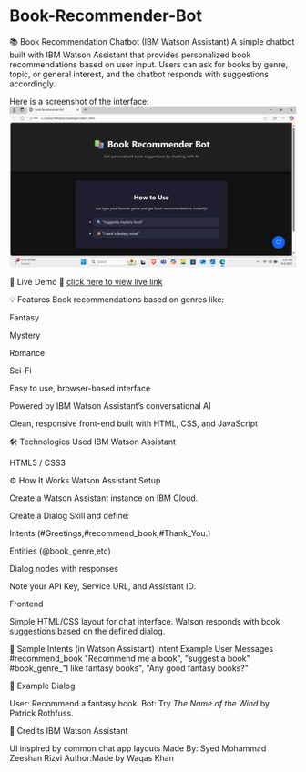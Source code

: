 # Book-Recommender-Bot

📚 Book Recommendation Chatbot (IBM Watson Assistant)
A simple chatbot built with IBM Watson Assistant that provides personalized book recommendations based on user input. Users can ask for books by genre, topic, or general interest, and the chatbot responds with suggestions accordingly.

Here is a screenshot of the interface:
![image alt](https://github.com/Zeeshan776code/Book-Recommender-Bot/blob/main/Book%20Recommendor%20Bot.png?raw=true)

🚀 Live Demo
🔗 [click here to view live link](https://zeeshan776code.github.io/Book-Recommender-Bot/)


💡 Features
Book recommendations based on genres like:

Fantasy

Mystery

Romance

Sci-Fi

Easy to use, browser-based interface

Powered by IBM Watson Assistant’s conversational AI

Clean, responsive front-end built with HTML, CSS, and JavaScript

🛠️ Technologies Used
IBM Watson Assistant

HTML5 / CSS3 

⚙️ How It Works
Watson Assistant Setup

Create a Watson Assistant instance on IBM Cloud.

Create a Dialog Skill and define:

Intents (#Greetings,#recommend_book,#Thank_You.)

Entities (@book_genre,etc)

Dialog nodes with responses

Note your API Key, Service URL, and Assistant ID.

Frontend

Simple HTML/CSS layout for chat interface.
Watson responds with book suggestions based on the defined dialog.


🧠 Sample Intents (in Watson Assistant)
Intent	Example User Messages
#recommend_book	"Recommend me a book", "suggest a book"
#book_genre_"I like fantasy books", "Any good fantasy books?"


💬 Example Dialog

User: Recommend a fantasy book.
Bot: Try *The Name of the Wind* by Patrick Rothfuss.


🙌 Credits
IBM Watson Assistant

UI inspired by common chat app layouts
Made By: Syed Mohammad Zeeshan Rizvi
Author:Made by Waqas Khan

